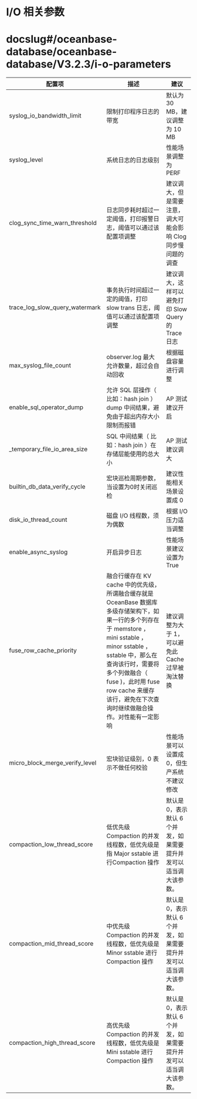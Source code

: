 # I/O 相关参数

# docslug#/oceanbase-database/oceanbase-database/V3.2.3/i-o-parameters

|               配置项                |                                                                                              描述                                                                                               |                    建议                    |
|----------------------------------|-----------------------------------------------------------------------------------------------------------------------------------------------------------------------------------------------|------------------------------------------|
| syslog_io_bandwidth_limit        | 限制打印程序日志的带宽                                                                                                                                                                                   | 默认为 30 MB，建议调整为 10 MB                    |
| syslog_level                     | 系统日志的日志级别                                                                                                                                                                                     | 性能场景调整为 PERF                             |
| clog_sync_time_warn_threshold    | 日志同步耗时超过一定阈值，打印报警日志，阈值可以通过该配置项调整                                                                                                                                                              | 建议调大，但是需要注意，调大可能会影响 Clog 同步慢问题的调查        |
| trace_log_slow_query_watermark   | 事务执行时间超过一定的阈值，打印 slow trans 日志，阈值可以通过该配置项调整                                                                                                                                                   | 建议调大，这样可以避免打印 Slow Query 的 Trace 日志      |
| max_syslog_file_count            | observer.log 最大允许数量，超过会自动回收                                                                                                                                                                   | 根据磁盘容量进行调整                               |
| enable_sql_operator_dump         | 允许 SQL 层操作（ 比如：hash join ）dump 中间结果，避免由于超出内存大小限制而报错                                                                                                                                           | AP 测试建议开启                                |
| _temporary_file_io_area_size     | SQL 中间结果（ 比如：hash join ）在存储层能使用的总大小                                                                                                                                                           | AP 测试建议调大                                |
| builtin_db_data_verify_cycle     | 宏块巡检周期参数，当设置为0时关闭巡检                                                                                                                                                                           | 建议性能相关场景设置成 0                            |
| disk_io_thread_count             | 磁盘 I/O 线程数，须为偶数                                                                                                                                                                               | 根据 I/O 压力适当调整                            |
| enable_async_syslog              | 开启异步日志                                                                                                                                                                                        | 性能场景建议设置为 True                           |
| fuse_row_cache_priority          | 融合行缓存在 KV cache 中的优先级，所谓融合缓存就是 OceanBase 数据库多级存储架构下，如果一行的多个列存在于 memstore ，mini sstable ，minor sstable ，sstable 中，那么在查询该行时，需要将多个列做融合（ fuse )，此时用 fuse row cache 来缓存该行，避免在下次查询时继续做融合操作。对性能有一定影响 | 建议调整为大于 1，可以避免此 Cache 过早被淘汰替换            |
| micro_block_merge_verify_level   | 宏块验证级别，0 表示不做任何校验                                                                                                                                                                             | 性能场景可以设置成 0，但生产系统不建议修改                   |
| compaction_low_thread_score   |  低优先级 Compaction 的并发线程数，低优先级是指 Major sstable 进行Compaction 操作  | 默认是 0，表示默认 6 个并发，如果需要提升并发可以适当调大该参数。 |
| compaction_mid_thread_score   |  中优先级 Compaction 的并发线程数，低优先级是 Minor sstable 进行Compaction 操作  | 默认是 0，表示默认 6 个并发，如果需要提升并发可以适当调大该参数。 |
| compaction_high_thread_score   |  高优先级 Compaction 的并发线程数，低优先级是 Mini sstable 进行Compaction 操作  | 默认是 0，表示默认 6 个并发，如果需要提升并发可以适当调大该参数。 |
